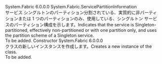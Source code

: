 <Type Name="SingletonPartitionInformation" FullName="System.Fabric.SingletonPartitionInformation">
  <TypeSignature Language="C#" Value="public sealed class SingletonPartitionInformation : System.Fabric.ServicePartitionInformation" />
  <TypeSignature Language="ILAsm" Value=".class public auto ansi sealed beforefieldinit SingletonPartitionInformation extends System.Fabric.ServicePartitionInformation" />
  <TypeSignature Language="DocId" Value="T:System.Fabric.SingletonPartitionInformation" />
  <TypeSignature Language="VB.NET" Value="Public NotInheritable Class SingletonPartitionInformation&#xA;Inherits ServicePartitionInformation" />
  <TypeSignature Language="F#" Value="type SingletonPartitionInformation = class&#xA;    inherit ServicePartitionInformation" />
  <AssemblyInfo>
    <AssemblyName>System.Fabric</AssemblyName>
    <AssemblyVersion>6.0.0.0</AssemblyVersion>
  </AssemblyInfo>
  <Base>
    <BaseTypeName>System.Fabric.ServicePartitionInformation</BaseTypeName>
  </Base>
  <Interfaces />
  <Docs>
    <summary>
      <para><span data-ttu-id="356e0-101">サービス シングルトンのパーティション分割されている、実質的に非パーティションまたは 1 つのパーティションのみ、使用している、シングルトン サービスのパーティション構成を示します。</span><span class="sxs-lookup"><span data-stu-id="356e0-101">Indicates that the service is Singleton-partitioned, effectively non-partitioned or with one partition only, and uses the partition scheme of a Singleton service.</span></span></para>
    </summary>
    <remarks>To be added.</remarks>
  </Docs>
  <Members>
    <Member MemberName=".ctor">
      <MemberSignature Language="C#" Value="public SingletonPartitionInformation ();" />
      <MemberSignature Language="ILAsm" Value=".method public hidebysig specialname rtspecialname instance void .ctor() cil managed" />
      <MemberSignature Language="DocId" Value="M:System.Fabric.SingletonPartitionInformation.#ctor" />
      <MemberSignature Language="VB.NET" Value="Public Sub New ()" />
      <MemberType>Constructor</MemberType>
      <AssemblyInfo>
        <AssemblyName>System.Fabric</AssemblyName>
        <AssemblyVersion>6.0.0.0</AssemblyVersion>
      </AssemblyInfo>
      <Parameters />
      <Docs>
        <summary>
          <para><span data-ttu-id="356e0-102">
          <see cref="T:System.Fabric.SingletonPartitionInformation" /> クラスの新しいインスタンスを作成します。</span><span class="sxs-lookup"><span data-stu-id="356e0-102">Creates a new instance of the <see cref="T:System.Fabric.SingletonPartitionInformation" /> class.</span></span></para>
        </summary>
        <remarks>To be added.</remarks>
      </Docs>
    </Member>
  </Members>
</Type>